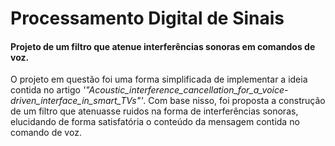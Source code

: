 # Processamento Digital de Sinais
#### Projeto de um filtro que atenue interferências sonoras em comandos de voz.
O projeto em questão foi uma forma simplificada de implementar a ideia contida no artigo *'"Acoustic_interference_cancellation_for_a_voice-driven_interface_in_smart_TVs"'*. 
Com base nisso, foi proposta a construção de um filtro que atenuasse ruidos na forma de interferências sonoras, elucidando de forma satisfatória o conteúdo da mensagem contida no comando de voz.
